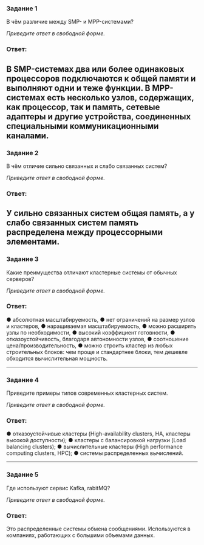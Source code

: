 ### Задание 1

В чём различие между SMP- и MPP-системами?

*Приведите ответ в свободной форме.*

### Ответ:

В SMP-системах два или более одинаковых процессоров подключаются к общей памяти и выполняют одни и теже функции. В MPP-системах есть несколько узлов, содержащих, как процессор, так и память, сетевые адаптеры и другие устройства, соединенных специальными коммуникационными каналами.
---

### Задание 2

В чём отличие сильно связанных и слабо связанных систем?

*Приведите ответ в свободной форме.*

### Ответ:

У сильно связанных систем общая память, а у слабо связанных систем память распределена между процессорными элементами.
---

### Задание 3

Какие преимущества отличают кластерные системы от обычных серверов?

*Приведите ответ в свободной форме.*

### Ответ:

● абсолютная масштабируемость,
● нет ограничений на размер узлов и кластеров,
● наращиваемая масштабируемость,
● можно расширять узлы по необходимости,
● высокий коэффициент готовности,
● отказоустойчивость, благодаря автономности узлов,
● соотношение цена/производительность,
● можно строить кластер из любых строительных блоков: чем
проще и стандартнее блоки, тем дешевле обходится
вычислительная мощность.

---

### Задание 4

Приведите примеры типов современных кластерных систем.

*Приведите ответ в свободной форме.*

### Ответ:

● отказоустойчивые кластеры (High-availability clusters, HA,
кластеры высокой доступности);
● кластеры с балансировкой нагрузки (Load balancing clusters);
● вычислительные кластеры (High performance computing
clusters, HPC);
● системы распределенных вычислений.

---

### Задание 5

Где используют сервис Kafka, rabitMQ?

*Приведите ответ в свободной форме.*

### Ответ:

Это распределенные системы обмена сообщениями. Используются в компаниях, работающих с большими объемами данных.